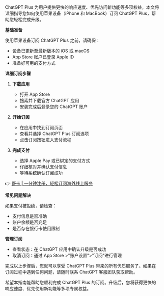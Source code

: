 ChatGPT Plus 为用户提供更快的响应速度、优先访问新功能等多项权益。本文将详细指导您如何使用苹果设备（iPhone 和 MacBook）订阅 ChatGPT Plus，帮助您轻松完成升级。

**基础准备**

使用苹果设备订阅 ChatGPT Plus 之前，请确保：
- 设备已更新至最新版本的 iOS 或 macOS
- App Store 账户已登录 Apple ID
- 准备好可用的支付方式

**详细订阅步骤**

1. **下载应用**
   - 打开 App Store
   - 搜索并下载官方 ChatGPT 应用
   - 安装完成后登录您的 ChatGPT 账户

2. **开始订阅**
   - 在应用中找到订阅页面
   - 查看并选择 ChatGPT Plus 订阅选项
   - 点击订阅按钮进入支付流程

3. **完成支付**
   - 选择 Apple Pay 或已绑定的支付方式
   - 仔细核对并确认支付信息
   - 等待系统确认订阅成功

👉 [野卡 | 一分钟注册，轻松订阅海外线上服务](https://bit.ly/bewildcard)

**常见问题解决**

如果支付被拒绝，请检查：
- 支付信息是否准确
- 账户余额是否充足
- 是否存在银行卡使用限制

**管理订阅**

- 查看状态：在 ChatGPT 应用中确认升级是否成功
- 取消订阅：通过 App Store >"账户设置">"订阅"进行管理

完成以上步骤后，您就可以享受 ChatGPT Plus 带来的所有优质服务了。如果在订阅过程中遇到任何问题，请随时联系 ChatGPT 客服团队获取帮助。

希望本指南能帮助您顺利完成 ChatGPT Plus 的订阅。升级后，您将获得更快的响应速度、优先使用新功能等多项专属权益。